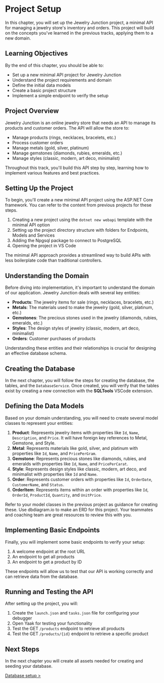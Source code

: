 # Project Setup

In this chapter, you will set up the Jewelry Junction project, a minimal API for managing a jewelry store's inventory and orders. This project will build on the concepts you've learned in the previous tracks, applying them to a new domain.

## Learning Objectives

By the end of this chapter, you should be able to:
- Set up a new minimal API project for Jewelry Junction
- Understand the project requirements and domain
- Define the initial data models
- Create a basic project structure
- Implement a simple endpoint to verify the setup

## Project Overview

Jewelry Junction is an online jewelry store that needs an API to manage its products and customer orders. The API will allow the store to:

- Manage products (rings, necklaces, bracelets, etc.)
- Process customer orders
- Manage metals (gold, silver, platinum)
- Manage gemstones (diamonds, rubies, emeralds, etc.)
- Manage styles (classic, modern, art deco, minimalist)

Throughout this track, you'll build this API step by step, learning how to implement various features and best practices.

## Setting Up the Project

To begin, you'll create a new minimal API project using the ASP.NET Core framework. You can refer to the content from previous projects for these steps.

1. Creating a new project using the `dotnet new webapi` template with the minimal API option
2. Setting up the project directory structure with folders for Endpoints, Models and Services
3. Adding the Npgsql package to connect to PostgreSQL
4. Opening the project in VS Code

The minimal API approach provides a streamlined way to build APIs with less boilerplate code than traditional controllers.

## Understanding the Domain

Before diving into implementation, it's important to understand the domain of our application. Jewelry Junction deals with several key entities:

- **Products**: The jewelry items for sale (rings, necklaces, bracelets, etc.)
- **Metals**: The materials used to make the jewelry (gold, silver, platinum, etc.)
- **Gemstones**: The precious stones used in the jewelry (diamonds, rubies, emeralds, etc.)
- **Styles**: The design styles of jewelry (classic, modern, art deco, minimalist)
- **Orders**: Customer purchases of products

Understanding these entities and their relationships is crucial for designing an effective database schema.

## Creating the Database

In the next chapter, you will follow the steps for creating the database, the tables, and the `DatabaseService`. Once created, you will verify that the tables exist by creating a new connection with the **SQLTools** VSCode extension.

## Defining the Data Models

Based on your domain understanding, you will need to create several model classes to represent your entities:

1. **Product**: Represents jewelry items with properties like `Id`, `Name`, `Description`, and `Price`. It will have foreign key references to Metal, Gemstone, and Style.
2. **Metal**: Represents materials like gold, silver, and platinum with properties like `Id`, `Name`, and `PricePerGram`.
3. **Gemstone**: Represents precious stones like diamonds, rubies, and emeralds with properties like `Id`, `Name`, and `PricePerCarat`.
4. **Style**: Represents design styles like classic, modern, art deco, and minimalist with properties like `Id` and `Name`.
5. **Order**: Represents customer orders with properties like `Id`, `OrderDate`, `CustomerName`, and `Status`.
6. **OrderItem**: Represents items within an order with properties like `Id`, `OrderId`, `ProductId`, `Quantity`, and `UnitPrice`.

Refer to your model classes in the previous project as guidance for creating these. Use dbdiagram.io to make an ERD for this project. Your teammates and coaching team are great resources to review this with you.

## Implementing Basic Endpoints

Finally, you will implement some basic endpoints to verify your setup:

1. A welcome endpoint at the root URL
2. An endpoint to get all products
3. An endpoint to get a product by ID

These endpoints will allow us to test that our API is working correctly and can retrieve data from the database.

## Running and Testing the API

After setting up the project, you will:

1. Create the `launch.json` and `tasks.json` file for configuring your debugger
2. Open Yaak for testing your functionality
3. Test the GET `/products` endpoint to retrieve all products
4. Test the GET `/products/{id}` endpoint to retrieve a specific product

## Next Steps

In the next chapter you will create all assets needed for creating and seeding your database.

[Database setup >](./jewelry-database.md)